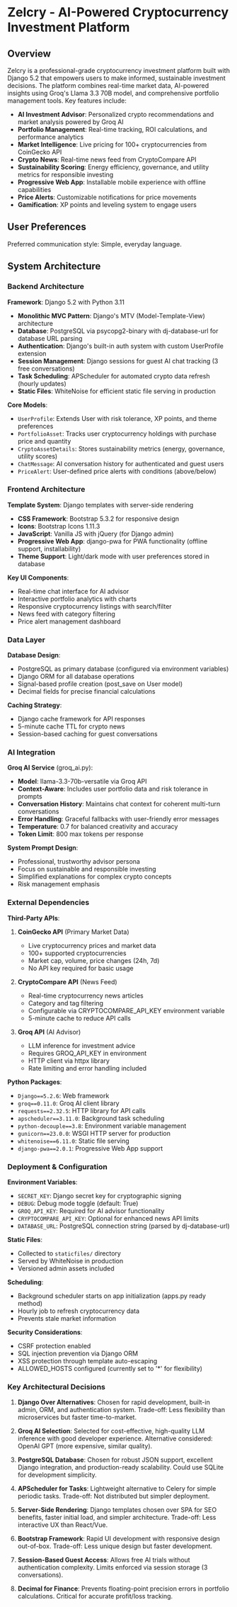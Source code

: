 # Zelcry - AI-Powered Cryptocurrency Investment Platform

## Overview

Zelcry is a professional-grade cryptocurrency investment platform built with Django 5.2 that empowers users to make informed, sustainable investment decisions. The platform combines real-time market data, AI-powered insights using Groq's Llama 3.3 70B model, and comprehensive portfolio management tools. Key features include:

- **AI Investment Advisor**: Personalized crypto recommendations and market analysis powered by Groq AI
- **Portfolio Management**: Real-time tracking, ROI calculations, and performance analytics
- **Market Intelligence**: Live pricing for 100+ cryptocurrencies from CoinGecko API
- **Crypto News**: Real-time news feed from CryptoCompare API
- **Sustainability Scoring**: Energy efficiency, governance, and utility metrics for responsible investing
- **Progressive Web App**: Installable mobile experience with offline capabilities
- **Price Alerts**: Customizable notifications for price movements
- **Gamification**: XP points and leveling system to engage users

## User Preferences

Preferred communication style: Simple, everyday language.

## System Architecture

### Backend Architecture

**Framework**: Django 5.2 with Python 3.11
- **Monolithic MVC Pattern**: Django's MTV (Model-Template-View) architecture
- **Database**: PostgreSQL via psycopg2-binary with dj-database-url for database URL parsing
- **Authentication**: Django's built-in auth system with custom UserProfile extension
- **Session Management**: Django sessions for guest AI chat tracking (3 free conversations)
- **Task Scheduling**: APScheduler for automated crypto data refresh (hourly updates)
- **Static Files**: WhiteNoise for efficient static file serving in production

**Core Models**:
- `UserProfile`: Extends User with risk tolerance, XP points, and theme preferences
- `PortfolioAsset`: Tracks user cryptocurrency holdings with purchase price and quantity
- `CryptoAssetDetails`: Stores sustainability metrics (energy, governance, utility scores)
- `ChatMessage`: AI conversation history for authenticated and guest users
- `PriceAlert`: User-defined price alerts with conditions (above/below)

### Frontend Architecture

**Template System**: Django templates with server-side rendering
- **CSS Framework**: Bootstrap 5.3.2 for responsive design
- **Icons**: Bootstrap Icons 1.11.3
- **JavaScript**: Vanilla JS with jQuery (for Django admin)
- **Progressive Web App**: django-pwa for PWA functionality (offline support, installability)
- **Theme Support**: Light/dark mode with user preferences stored in database

**Key UI Components**:
- Real-time chat interface for AI advisor
- Interactive portfolio analytics with charts
- Responsive cryptocurrency listings with search/filter
- News feed with category filtering
- Price alert management dashboard

### Data Layer

**Database Design**:
- PostgreSQL as primary database (configured via environment variables)
- Django ORM for all database operations
- Signal-based profile creation (post_save on User model)
- Decimal fields for precise financial calculations

**Caching Strategy**:
- Django cache framework for API responses
- 5-minute cache TTL for crypto news
- Session-based caching for guest conversations

### AI Integration

**Groq AI Service** (groq_ai.py):
- **Model**: llama-3.3-70b-versatile via Groq API
- **Context-Aware**: Includes user portfolio data and risk tolerance in prompts
- **Conversation History**: Maintains chat context for coherent multi-turn conversations
- **Error Handling**: Graceful fallbacks with user-friendly error messages
- **Temperature**: 0.7 for balanced creativity and accuracy
- **Token Limit**: 800 max tokens per response

**System Prompt Design**:
- Professional, trustworthy advisor persona
- Focus on sustainable and responsible investing
- Simplified explanations for complex crypto concepts
- Risk management emphasis

### External Dependencies

**Third-Party APIs**:

1. **CoinGecko API** (Primary Market Data)
   - Live cryptocurrency prices and market data
   - 100+ supported cryptocurrencies
   - Market cap, volume, price changes (24h, 7d)
   - No API key required for basic usage

2. **CryptoCompare API** (News Feed)
   - Real-time cryptocurrency news articles
   - Category and tag filtering
   - Configurable via CRYPTOCOMPARE_API_KEY environment variable
   - 5-minute cache to reduce API calls

3. **Groq API** (AI Advisor)
   - LLM inference for investment advice
   - Requires GROQ_API_KEY in environment
   - HTTP client via httpx library
   - Rate limiting and error handling included

**Python Packages**:
- `Django==5.2.6`: Web framework
- `groq==0.11.0`: Groq AI client library
- `requests==2.32.5`: HTTP library for API calls
- `apscheduler==3.11.0`: Background task scheduling
- `python-decouple==3.8`: Environment variable management
- `gunicorn==23.0.0`: WSGI HTTP server for production
- `whitenoise==6.11.0`: Static file serving
- `django-pwa==2.0.1`: Progressive Web App support

### Deployment & Configuration

**Environment Variables**:
- `SECRET_KEY`: Django secret key for cryptographic signing
- `DEBUG`: Debug mode toggle (default: True)
- `GROQ_API_KEY`: Required for AI advisor functionality
- `CRYPTOCOMPARE_API_KEY`: Optional for enhanced news API limits
- `DATABASE_URL`: PostgreSQL connection string (parsed by dj-database-url)

**Static Files**:
- Collected to `staticfiles/` directory
- Served by WhiteNoise in production
- Versioned admin assets included

**Scheduling**:
- Background scheduler starts on app initialization (apps.py ready method)
- Hourly job to refresh cryptocurrency data
- Prevents stale market information

**Security Considerations**:
- CSRF protection enabled
- SQL injection prevention via Django ORM
- XSS protection through template auto-escaping
- ALLOWED_HOSTS configured (currently set to '*' for flexibility)

### Key Architectural Decisions

1. **Django Over Alternatives**: Chosen for rapid development, built-in admin, ORM, and authentication system. Trade-off: Less flexibility than microservices but faster time-to-market.

2. **Groq AI Selection**: Selected for cost-effective, high-quality LLM inference with good developer experience. Alternative considered: OpenAI GPT (more expensive, similar quality).

3. **PostgreSQL Database**: Chosen for robust JSON support, excellent Django integration, and production-ready scalability. Could use SQLite for development simplicity.

4. **APScheduler for Tasks**: Lightweight alternative to Celery for simple periodic tasks. Trade-off: Not distributed but simpler deployment.

5. **Server-Side Rendering**: Django templates chosen over SPA for SEO benefits, faster initial load, and simpler architecture. Trade-off: Less interactive UX than React/Vue.

6. **Bootstrap Framework**: Rapid UI development with responsive design out-of-box. Trade-off: Less unique design but faster development.

7. **Session-Based Guest Access**: Allows free AI trials without authentication complexity. Limits enforced via session storage (3 conversations).

8. **Decimal for Finance**: Prevents floating-point precision errors in portfolio calculations. Critical for accurate profit/loss tracking.